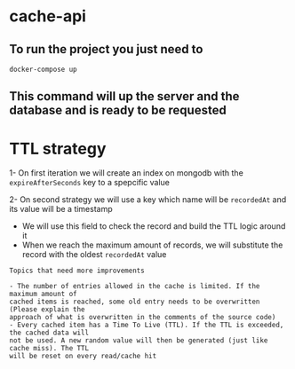 # cache-api

## To run the project you just need to

```
docker-compose up
```

## This command will up the server and the database and is ready to be requested


# TTL strategy

1- On first iteration we will create an index on mongodb with the `expireAfterSeconds` key to a spepcific value

2- On second strategy we will use a key which name will be `recordedAt` and its value will be a timestamp
  - We will use this field to check the record and build the TTL logic around it
  - When we reach the maximum amount of records, we will substitute the record with the oldest `recordedAt` value

```
Topics that need more improvements

- The number of entries allowed in the cache is limited. If the maximum amount of
cached items is reached, some old entry needs to be overwritten (Please explain the
approach of what is overwritten in the comments of the source code)
- Every cached item has a Time To Live (TTL). If the TTL is exceeded, the cached data will
not be used. A new random value will then be generated (just like cache miss). The TTL
will be reset on every read/cache hit
```